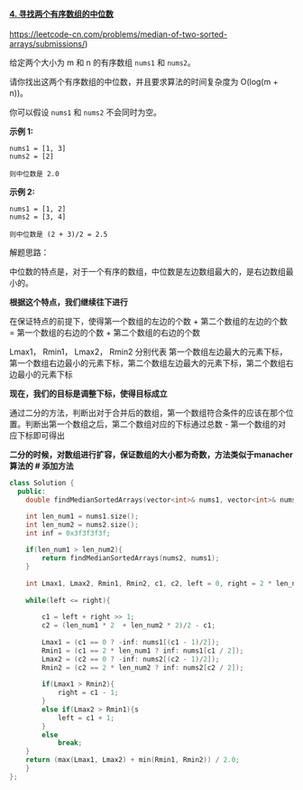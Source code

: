 #### [4. 寻找两个有序数组的中位数](https://leetcode-cn.com/problems/median-of-two-sorted-arrays/)

https://leetcode-cn.com/problems/median-of-two-sorted-arrays/submissions/)

给定两个大小为 m 和 n 的有序数组 `nums1` 和 `nums2`。

请你找出这两个有序数组的中位数，并且要求算法的时间复杂度为 O(log(m + n))。

你可以假设 `nums1` 和 `nums2` 不会同时为空。

**示例 1:**

```
nums1 = [1, 3]
nums2 = [2]

则中位数是 2.0
```

**示例 2:**

```
nums1 = [1, 2]
nums2 = [3, 4]

则中位数是 (2 + 3)/2 = 2.5
```



解题思路：

中位数的特点是，对于一个有序的数组，中位数是左边数组最大的，是右边数组最小的。

**根据这个特点，我们继续往下进行**

在保证特点的前提下，使得第一个数组的左边的个数 + 第二个数组的左边的个数 = 第一个数组的右边的个数 +  第二个数组的右边的个数 

Lmax1， Rmin1， Lmax2， Rmin2 分别代表 第一个数组左边最大的元素下标，第一个数组右边最小的元素下标，第二个数组左边最大的元素下标，第二个数组右边最小的元素下标 

**现在，我们的目标是调整下标，使得目标成立**

通过二分的方法，判断出对于合并后的数组，第一个数组符合条件的应该在那个位置。判断出第一个数组之后，第二个数组对应的下标通过总数 - 第一个数组的对应下标即可得出

**二分的时候，对数组进行扩容，保证数组的大小都为奇数，方法类似于manacher算法的 # 添加方法** 

```c++
class Solution {
  public:
    double findMedianSortedArrays(vector<int>& nums1, vector<int>& nums2) {

    int len_num1 = nums1.size();
    int len_num2 = nums2.size();
    int inf = 0x3f3f3f3f;
    
    if(len_num1 > len_num2){
        return findMedianSortedArrays(nums2, nums1);
    }
    
    int Lmax1, Lmax2, Rmin1, Rmin2, c1, c2, left = 0, right = 2 * len_num1;
    
    while(left <= right){
        
        c1 = left + right >> 1;
        c2 = (len_num1 * 2  + len_num2 * 2)/2 - c1;
        
        Lmax1 = (c1 == 0 ? -inf: nums1[(c1 - 1)/2]);
        Rmin1 = (c1 == 2 * len_num1 ? inf: nums1[c1 / 2]);
        Lmax2 = (c2 == 0 ? -inf: nums2[(c2 - 1)/2]);
        Rmin2 = (c2 == 2 * len_num2 ? inf: nums2[c2 / 2]);
        
        if(Lmax1 > Rmin2){
            right = c1 - 1;
        }  
        else if(Lmax2 > Rmin1){s
            left = c1 + 1;
        }
        else 
            break;
    }
    return (max(Lmax1, Lmax2) + min(Rmin1, Rmin2)) / 2.0;
    }
};
```

